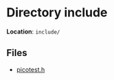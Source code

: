 <a id="dir_d44c64559bbebec7f509842c48db8b23"></a>
# Directory include

**Location**: `include/`





## Files

* [picotest.h](picotest_8h.md#picotest_8h)

[public]: https://img.shields.io/badge/-public-brightgreen (public)
[C++]: https://img.shields.io/badge/language-C%2B%2B-blue (C++)
[Markdown]: https://img.shields.io/badge/language-Markdown-blue (Markdown)
[private]: https://img.shields.io/badge/-private-red (private)
[static]: https://img.shields.io/badge/-static-lightgrey (static)